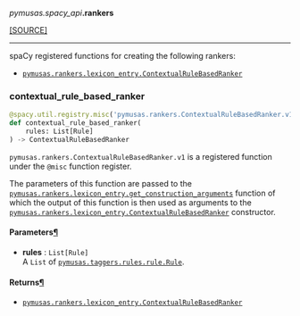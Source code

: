 <div className="source-div">
 <p><i>pymusas</i><i>.spacy_api</i><strong>.rankers</strong></p>
 <p><a className="sourcelink" href="https://github.com/UCREL/pymusas/blob/main/pymusas/spacy_api/rankers.py">[SOURCE]</a></p>
</div>
<div></div>

---

spaCy registered functions for creating the following rankers:
* [`pymusas.rankers.lexicon_entry.ContextualRuleBasedRanker`](/pymusas/api/rankers/lexicon_entry/#contextualrulebasedranker)

<a id="pymusas.spacy_api.rankers.contextual_rule_based_ranker"></a>

### contextual\_rule\_based\_ranker

```python
@spacy.util.registry.misc('pymusas.rankers.ContextualRuleBasedRanker.v1')
def contextual_rule_based_ranker(
    rules: List[Rule]
) -> ContextualRuleBasedRanker
```

`pymusas.rankers.ContextualRuleBasedRanker.v1` is a registered function
under the `@misc` function register.

The parameters of this function are passed to the
[`pymusas.rankers.lexicon_entry.get_construction_arguments`](/pymusas/api/rankers/lexicon_entry/#get_construction_arguments)
function of which the output of this function is then used as arguments
to the [`pymusas.rankers.lexicon_entry.ContextualRuleBasedRanker`](/pymusas/api/rankers/lexicon_entry/#contextualrulebasedranker)
constructor.

<h4 id="contextual_rule_based_ranker.parameters">Parameters<a className="headerlink" href="#contextual_rule_based_ranker.parameters" title="Permanent link">&para;</a></h4>


- __rules__ : `List[Rule]` <br/>
    A `List` of [`pymusas.taggers.rules.rule.Rule`](/pymusas/api/taggers/rules/rule/#rule).

<h4 id="contextual_rule_based_ranker.returns">Returns<a className="headerlink" href="#contextual_rule_based_ranker.returns" title="Permanent link">&para;</a></h4>


- [`pymusas.rankers.lexicon_entry.ContextualRuleBasedRanker`](/pymusas/api/rankers/lexicon_entry/#contextualrulebasedranker) <br/>

